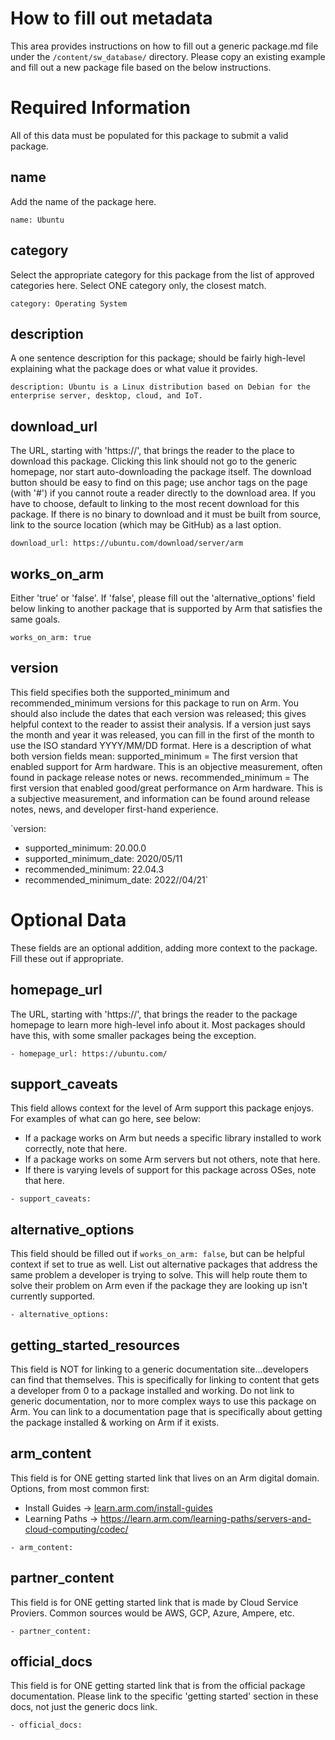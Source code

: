 # How to fill out metadata
This area provides instructions on how to fill out a generic package.md file under the `/content/sw_database/` directory. Please copy an existing example and fill out a new package file based on the below instructions.




# Required Information
All of this data must be populated for this package to submit a valid package.

## name
Add the name of the package here.

`name: Ubuntu`

## category
Select the appropriate category for this package from the list of approved categories here. Select ONE category only, the closest match.

`category: Operating System`

## description
A one sentence description for this package; should be fairly high-level explaining what the package does or what value it provides.

`description: Ubuntu is a Linux distribution based on Debian for the enterprise server, desktop, cloud, and IoT. `

## download_url
The URL, starting with 'https://', that brings the reader to the place to download this package. Clicking this link should not go to the generic homepage, nor start auto-downloading the package itself. The download button should be easy to find on this page; use anchor tags on the page (with '#') if you cannot route a reader directly to the download area.
If you have to choose, default to linking to the most recent download for this package. If there is no binary to download and it must be built from source, link to the source location (which may be GitHub) as a last option.

`download_url: https://ubuntu.com/download/server/arm`

## works_on_arm
Either 'true' or 'false'. If 'false', please fill out the 'alternative_options' field below linking to another package that is supported by Arm that satisfies the same goals.

`works_on_arm: true`

## version
This field specifies both the supported_minimum and recommended_minimum versions for this package to run on Arm. You should also include the dates that each version was released; this gives helpful context to the reader to assist their analysis. If a version just says the month and year it was released, you can fill in the first of the month to use the ISO standard YYYY/MM/DD format. Here is a description of what both version fields mean:
supported_minimum   = The first version that enabled support for Arm hardware. This is an objective measurement, often found in package release notes or news.
recommended_minimum = The first version that enabled good/great performance on Arm hardware. This is a subjective measurement, and information can be found around release notes, news, and developer first-hand experience. 

`version:
- supported_minimum: 20.00.0
- supported_minimum_date: 2020/05/11
- recommended_minimum: 22.04.3
- recommended_minimum_date: 2022//04/21`

# Optional Data
These fields are an optional addition, adding more context to the package. Fill these out if appropriate.

## homepage_url
The URL, starting with 'https://', that brings the reader to the package homepage to learn more high-level info about it. Most packages should have this, with some smaller packages being the exception.

`- homepage_url: https://ubuntu.com/`

## support_caveats
This field allows context for the level of Arm support this package enjoys. For examples of what can go here, see below:
- If a package works on Arm but needs a specific library installed to work correctly, note that here.
- If a package works on some Arm servers but not others, note that here.
- If there is varying levels of support for this package across OSes, note that here.

`- support_caveats: `

## alternative_options
This field should be filled out if `works_on_arm: false`, but can be helpful context if set to true as well. List out alternative packages that address the same problem a developer is trying to solve. This will help route them to solve their problem on Arm even if the package they are looking up isn't currently supported.

`- alternative_options:  `

## getting_started_resources
This field is NOT for linking to a generic documentation site...developers can find that themselves. This is specifically for linking to content that gets a developer from 0 to a package installed and working. Do not link to generic documentation, nor to more complex ways to use this package on Arm. You can link to a documentation page that is specifically about getting the package installed & working on Arm if it exists.

## arm_content
This field is for ONE getting started link that lives on an Arm digital domain. Options, from most common first:
- Install Guides ->  [learn.arm.com/install-guides](https://learn.arm.com/install-guides)
- Learning Paths ->  https://learn.arm.com/learning-paths/servers-and-cloud-computing/codec/

`- arm_content:`

## partner_content
This field is for ONE getting started link that is made by Cloud Service Proviers. Common sources would be AWS, GCP, Azure, Ampere, etc.

`- partner_content:`

## official_docs
This field is for ONE getting started link that is from the official package documentation. Please link to the specific 'getting started' section in these docs, not just the generic docs link.

`- official_docs:`










